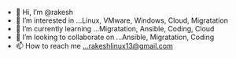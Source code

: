 - 👋 Hi, I’m @rakesh
- 👀 I’m interested in ...Linux, VMware, Windows, Cloud, Migratation 
- 🌱 I’m currently learning ...Migratation, Ansible, Coding, Cloud
- 💞️ I’m looking to collaborate on ...Ansible, Migratation, Coding
- 📫 How to reach me ...rakeshlinux13@gmail.com

<!---
rakeshsujan/rakeshsujan is a ✨ special ✨ repository because its `README.md` (this file) appears on your GitHub profile.
You can click the Preview link to take a look at your changes.
--->
